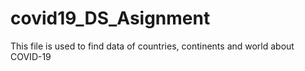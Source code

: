 # covid19_DS_Asignment
This file is used to find data of countries, continents and world about COVID-19
